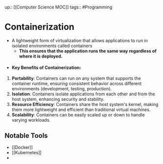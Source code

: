 up:: [[Computer Science MOC]]
tags:: #Programming  
# Containerization
- A lightweight form of virtualization that allows applications to run in isolated environments called containers
	- **This ensures that the application runs the same way regardless of where it is deployed.**
- #### Key Benefits of Containerization:
1. **Portability**: Containers can run on any system that supports the container runtime, ensuring consistent behavior across different environments (development, testing, production).
2. **Isolation**: Containers isolate applications from each other and from the host system, enhancing security and stability.
3. **Resource Efficiency**: Containers share the host system's kernel, making them more lightweight and efficient than traditional virtual machines.
4. **Scalability**: Containers can be easily scaled up or down to handle varying workloads.

## Notable Tools
- [[Docker]]
- [[Kubernetes]]
- 